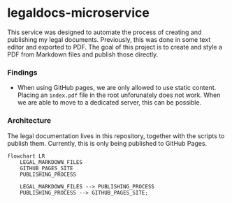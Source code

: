 # legaldocs-microservice
This service was designed to automate the process of creating and publishing my legal documents. Previously, this was done in some text editor and exported to PDF. The goal of this project is to create and style a PDF from Markdown files and publish those directly.

### Findings
- When using GitHub pages, we are only allowed to use static content. Placing an `index.pdf` file in the root unforunately does not work. When we are able to move to a dedicated server, this can be possible.


### Architecture
The legal documentation lives in this repository, together with the scripts to publish them. Currently, this is only being published to GitHub Pages.

```mermaid
flowchart LR
    LEGAL_MARKDOWN_FILES
    GITHUB_PAGES_SITE
    PUBLISHING_PROCESS

    LEGAL_MARKDOWN_FILES --> PUBLISHING_PROCESS
    PUBLISHING_PROCESS --> GITHUB_PAGES_SITE;
```